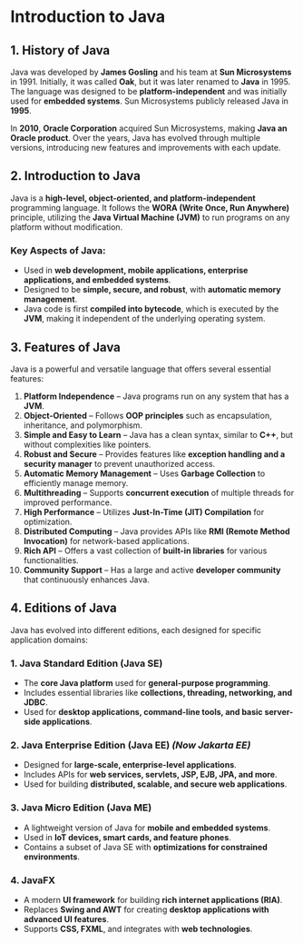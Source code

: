 # Introduction to Java

## 1. History of Java
Java was developed by **James Gosling** and his team at **Sun Microsystems** in 1991. Initially, it was called **Oak**, but it was later renamed to **Java** in 1995. The language was designed to be **platform-independent** and was initially used for **embedded systems**. Sun Microsystems publicly released Java in **1995**.

In **2010**, **Oracle Corporation** acquired Sun Microsystems, making **Java an Oracle product**. Over the years, Java has evolved through multiple versions, introducing new features and improvements with each update.

## 2. Introduction to Java
Java is a **high-level, object-oriented, and platform-independent** programming language. It follows the **WORA (Write Once, Run Anywhere)** principle, utilizing the **Java Virtual Machine (JVM)** to run programs on any platform without modification.

### Key Aspects of Java:
- Used in **web development, mobile applications, enterprise applications, and embedded systems**.
- Designed to be **simple, secure, and robust**, with **automatic memory management**.
- Java code is first **compiled into bytecode**, which is executed by the **JVM**, making it independent of the underlying operating system.
  

## 3. Features of Java
Java is a powerful and versatile language that offers several essential features:

1. **Platform Independence** – Java programs run on any system that has a **JVM**.
2. **Object-Oriented** – Follows **OOP principles** such as encapsulation, inheritance, and polymorphism.
3. **Simple and Easy to Learn** – Java has a clean syntax, similar to **C++**, but without complexities like pointers.
4. **Robust and Secure** – Provides features like **exception handling and a security manager** to prevent unauthorized access.
5. **Automatic Memory Management** – Uses **Garbage Collection** to efficiently manage memory.
6. **Multithreading** – Supports **concurrent execution** of multiple threads for improved performance.
7. **High Performance** – Utilizes **Just-In-Time (JIT) Compilation** for optimization.
8. **Distributed Computing** – Java provides APIs like **RMI (Remote Method Invocation)** for network-based applications.
9. **Rich API** – Offers a vast collection of **built-in libraries** for various functionalities.
10. **Community Support** – Has a large and active **developer community** that continuously enhances Java.

## 4. Editions of Java
Java has evolved into different editions, each designed for specific application domains:

### 1. Java Standard Edition (Java SE)
- The **core Java platform** used for **general-purpose programming**.
- Includes essential libraries like **collections, threading, networking, and JDBC**.
- Used for **desktop applications, command-line tools, and basic server-side applications**.

### 2. Java Enterprise Edition (Java EE) *(Now Jakarta EE)*
- Designed for **large-scale, enterprise-level applications**.
- Includes APIs for **web services, servlets, JSP, EJB, JPA, and more**.
- Used for building **distributed, scalable, and secure web applications**.

### 3. Java Micro Edition (Java ME)
- A lightweight version of Java for **mobile and embedded systems**.
- Used in **IoT devices, smart cards, and feature phones**.
- Contains a subset of Java SE with **optimizations for constrained environments**.

### 4. JavaFX
- A modern **UI framework** for building **rich internet applications (RIA)**.
- Replaces **Swing and AWT** for creating **desktop applications with advanced UI features**.
- Supports **CSS, FXML**, and integrates with **web technologies**.

